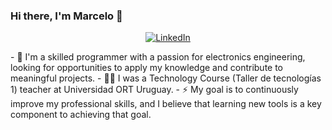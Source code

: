 ### Hi there, I'm Marcelo 👋

<p align="center">
	<a href="https://www.linkedin.com/in/marcelo-hernandez-lemos/"><img src="imgs/linkedin.svg" alt="LinkedIn"></a>
</p>

<p align="left">
- 🔭 I'm a skilled programmer with a passion for electronics engineering, looking for opportunities to apply my knowledge and contribute to meaningful projects.
- 👨‍🏫 I was a Technology Course (Taller de tecnologías 1) teacher at Universidad ORT Uruguay.
- ⚡ My goal is to continuously improve my professional skills, and I believe that learning new tools is a key component to achieving that goal.
</p>
